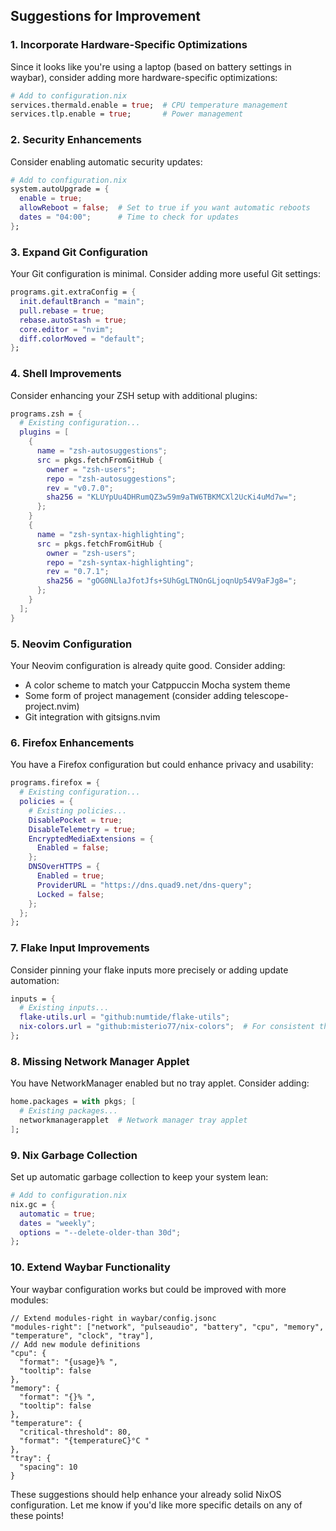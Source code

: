 ## Suggestions for Improvement

### 1. Incorporate Hardware-Specific Optimizations

Since it looks like you're using a laptop (based on battery settings in waybar), consider adding more hardware-specific optimizations:

```nix
# Add to configuration.nix
services.thermald.enable = true;  # CPU temperature management
services.tlp.enable = true;       # Power management
```

### 2. Security Enhancements

Consider enabling automatic security updates:

```nix
# Add to configuration.nix
system.autoUpgrade = {
  enable = true;
  allowReboot = false;  # Set to true if you want automatic reboots
  dates = "04:00";      # Time to check for updates
};
```

### 3. Expand Git Configuration

Your Git configuration is minimal. Consider adding more useful Git settings:

```nix
programs.git.extraConfig = {
  init.defaultBranch = "main";
  pull.rebase = true;
  rebase.autoStash = true;
  core.editor = "nvim";
  diff.colorMoved = "default";
};
```

### 4. Shell Improvements

Consider enhancing your ZSH setup with additional plugins:

```nix
programs.zsh = {
  # Existing configuration...
  plugins = [
    {
      name = "zsh-autosuggestions";
      src = pkgs.fetchFromGitHub {
        owner = "zsh-users";
        repo = "zsh-autosuggestions";
        rev = "v0.7.0";
        sha256 = "KLUYpUu4DHRumQZ3w59m9aTW6TBKMCXl2UcKi4uMd7w=";
      };
    }
    {
      name = "zsh-syntax-highlighting";
      src = pkgs.fetchFromGitHub {
        owner = "zsh-users";
        repo = "zsh-syntax-highlighting";
        rev = "0.7.1";
        sha256 = "gOG0NLlaJfotJfs+SUhGgLTNOnGLjoqnUp54V9aFJg8=";
      };
    }
  ];
}
```

### 5. Neovim Configuration

Your Neovim configuration is already quite good. Consider adding:

- A color scheme to match your Catppuccin Mocha system theme
- Some form of project management (consider adding telescope-project.nvim)
- Git integration with gitsigns.nvim

### 6. Firefox Enhancements

You have a Firefox configuration but could enhance privacy and usability:

```nix
programs.firefox = {
  # Existing configuration...
  policies = {
    # Existing policies...
    DisablePocket = true;
    DisableTelemetry = true;
    EncryptedMediaExtensions = {
      Enabled = false;
    };
    DNSOverHTTPS = {
      Enabled = true;
      ProviderURL = "https://dns.quad9.net/dns-query";
      Locked = false;
    };
  };
};
```

### 7. Flake Input Improvements

Consider pinning your flake inputs more precisely or adding update automation:

```nix
inputs = {
  # Existing inputs...
  flake-utils.url = "github:numtide/flake-utils";
  nix-colors.url = "github:misterio77/nix-colors";  # For consistent theming
};
```

### 8. Missing Network Manager Applet

You have NetworkManager enabled but no tray applet. Consider adding:

```nix
home.packages = with pkgs; [
  # Existing packages...
  networkmanagerapplet  # Network manager tray applet
];
```

### 9. Nix Garbage Collection

Set up automatic garbage collection to keep your system lean:

```nix
# Add to configuration.nix
nix.gc = {
  automatic = true;
  dates = "weekly";
  options = "--delete-older-than 30d";
};
```

### 10. Extend Waybar Functionality

Your waybar configuration works but could be improved with more modules:

```jsonc
// Extend modules-right in waybar/config.jsonc
"modules-right": ["network", "pulseaudio", "battery", "cpu", "memory", "temperature", "clock", "tray"],
// Add new module definitions
"cpu": {
  "format": "{usage}% ",
  "tooltip": false
},
"memory": {
  "format": "{}% ",
  "tooltip": false
},
"temperature": {
  "critical-threshold": 80,
  "format": "{temperatureC}°C "
},
"tray": {
  "spacing": 10
}
```

These suggestions should help enhance your already solid NixOS configuration. Let me know if you'd like more specific details on any of these points!
